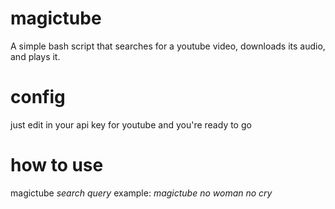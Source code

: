 # magictube
A simple bash script that searches for a youtube video, downloads its audio, and plays it.

# config
just edit in your api key for youtube and you're ready to go

# how to use
magictube *search query*
example: *magictube no woman no cry*
